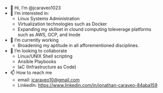- 👋 Hi, I’m @jcaraveo1023
- 👀 I’m interested in:
  - Linux Systems Administration
  - Virtualization technologies such as Docker
  - Expanding my skillset in clound computing toleverage platforms such as AWS, GCP, and Inode
- 🌱 I’m currently working 
  - Broadening my aptitude in all afforementioned  disciplines.
- 💞️ I’m looking to collaborate 
  - Linux/UNIX Shell scripting
  - Ansible Playbooks
  - IaC (Infrastructure as Code)
- 📫 How to reach me
  - email: jcaraveo10@gmail.com
  - LinkedIn: https://www.linkedin.com/in/jonathan-caraveo-84aba159

<!---
jcaraveo1023/jcaraveo1023 is a ✨ special ✨ repository because its `README.md` (this file) appears on your GitHub profile.
You can click the Preview link to take a look at your changes.
--->
